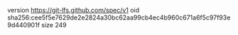 version https://git-lfs.github.com/spec/v1
oid sha256:cee5f5e7629de2e2824a30bc62aa99cb4ec4b960c671a6f5c97f93e9d440901f
size 249
